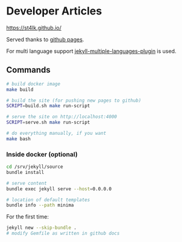 Developer Articles
==================

https://st4lk.github.io/

Served thanks to [github pages](https://pages.github.com/).

For multi language support [jekyll-multiple-languages-plugin](https://github.com/kurtsson/jekyll-multiple-languages-plugin#4-configuration) is used.


Commands
--------

```bash
# build docker image
make build

# build the site (for pushing new pages to github)
SCRIPT=build.sh make run-script

# serve the site on http://localhost:4000
SCRIPT=serve.sh make run-script

# do everything manually, if you want
make bash

```

### Inside docker (optional)

```bash
cd /srv/jekyll/source
bundle install

# serve content
bundle exec jekyll serve --host=0.0.0.0

# location of default templates
bundle info --path minima
```


For the first time:
```bash
jekyll new --skip-bundle .
# modify Gemfile as written in github docs
```
